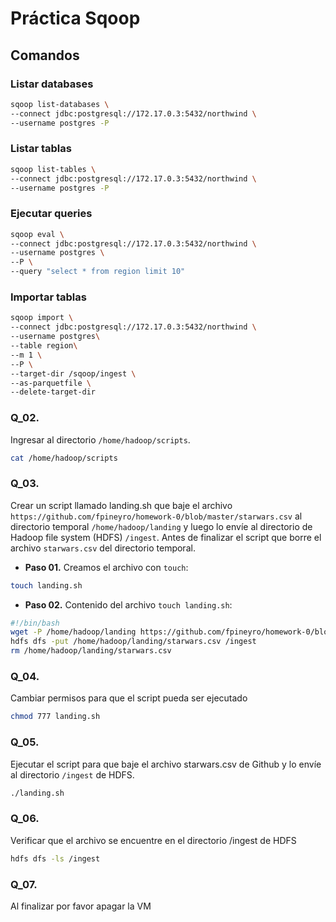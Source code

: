 # Práctica Sqoop

## Comandos

### Listar databases
```bash
sqoop list-databases \
--connect jdbc:postgresql://172.17.0.3:5432/northwind \
--username postgres -P
```

### Listar tablas 
```bash
sqoop list-tables \
--connect jdbc:postgresql://172.17.0.3:5432/northwind \
--username postgres -P
```

### Ejecutar queries
```bash
sqoop eval \
--connect jdbc:postgresql://172.17.0.3:5432/northwind \
--username postgres \
--P \
--query "select * from region limit 10"
```

### Importar tablas
```bash
sqoop import \
--connect jdbc:postgresql://172.17.0.3:5432/northwind \
--username postgres\
--table region\
--m 1 \
--P \
--target-dir /sqoop/ingest \
--as-parquetfile \
--delete-target-dir
```





































### Q_02. 
Ingresar al directorio `/home/hadoop/scripts`.
```bash
cat /home/hadoop/scripts
```


### Q_03. 
Crear un script llamado landing.sh que baje el archivo `https://github.com/fpineyro/homework-0/blob/master/starwars.csv` al
directorio temporal `/home/hadoop/landing` y luego lo envíe al directorio de Hadoop file system (HDFS) `/ingest`. Antes de finalizar el script que borre el archivo `starwars.csv` del directorio temporal.

- **Paso 01.** Creamos el archivo con `touch`:
```bash
touch landing.sh
```
- **Paso 02.** Contenido del archivo `touch landing.sh`:
```bash
#!/bin/bash
wget -P /home/hadoop/landing https://github.com/fpineyro/homework-0/blob/master>
hdfs dfs -put /home/hadoop/landing/starwars.csv /ingest
rm /home/hadoop/landing/starwars.csv
```

### Q_04. 
Cambiar permisos para que el script pueda ser ejecutado
```bash
chmod 777 landing.sh
```

### Q_05. 
Ejecutar el script para que baje el archivo starwars.csv de Github y lo envíe al directorio `/ingest` de HDFS.
```bash
./landing.sh
```

### Q_06. 
Verificar que el archivo se encuentre en el directorio /ingest de HDFS
```bash
hdfs dfs -ls /ingest
```

### Q_07. 
Al finalizar por favor apagar la VM
